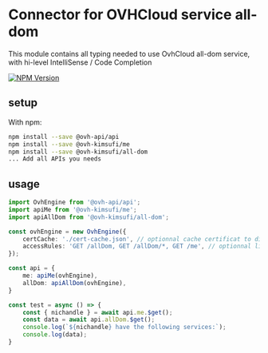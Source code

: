 # Connector for OVHCloud service all-dom

This module contains all typing needed to use OvhCloud all-dom service, with hi-level IntelliSense / Code Completion

[![NPM Version](https://img.shields.io/npm/v/@ovh-kimsufi/all-dom.svg?style=flat)](https://www.npmjs.org/package/@ovh-kimsufi/all-dom)

## setup

With npm:
````bash
npm install --save @ovh-api/api
npm install --save @ovh-kimsufi/me
npm install --save @ovh-kimsufi/all-dom
... Add all APIs you needs
````

## usage

````typescript
import OvhEngine from '@ovh-api/api';
import apiMe from '@ovh-kimsufi/me';
import apiAllDom from '@ovh-kimsufi/all-dom';

const ovhEngine = new OvhEngine({ 
    certCache: './cert-cache.json', // optionnal cache certificat to disk
    accessRules: 'GET /allDom, GET /allDom/*, GET /me', // optionnal limit the requested privileges.
});

const api = {
    me: apiMe(ovhEngine),
    allDom: apiAllDom(ovhEngine),
}

const test = async () => {
    const { nichandle } = await api.me.$get();
    const data = await api.allDom.$get();
    console.log(`${nichandle} have the following services:`);
    console.log(data);
}

````